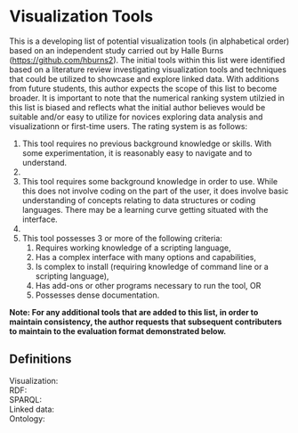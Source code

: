 # Visualization Tools

This is a developing list of potential visualization tools (in alphabetical order) based on an independent study carried out by Halle Burns (https://github.com/hburns2). The initial tools within this list were identified based on a literature review investigating visualization tools and techniques that could be utilized to showcase and explore linked data. With additions from future students, this author expects the scope of this list to become broader. It is important to note that the numerical ranking system utilzied in this list is biased and reflects what the initial author believes would be suitable and/or easy to utilize for novices exploring data analysis and visualizationn or first-time users. The rating system is as follows:

1. This tool requires no previous background knowledge or skills. With some experimentation, it is reasonably easy to navigate and to understand.
2.
3. This tool requires some background knowledge in order to use. While this does not involve coding on the part of the user, it does involve basic understanding of concepts relating to data structures or coding languages. There may be a learning curve getting situated with the interface.
4.
5. This tool possesses 3 or more of the following criteria: 
    1. Requires working knowledge of a scripting language,
    2. Has a complex interface with many options and capabilities,
    3. Is complex to install (requiring knowledge of command line or a scripting language),
    4. Has add-ons or other programs necessary to run the tool, OR
    5. Possesses dense documentation.

**Note: For any additional tools that are added to this list, in order to maintain consistency, the author requests that subsequent contributers to maintain to the evaluation format demonstrated below.**

## Definitions
Visualization: <br/>
RDF: <br/>
SPARQL: <br/>
Linked data: <br/>
Ontology: <br/>
